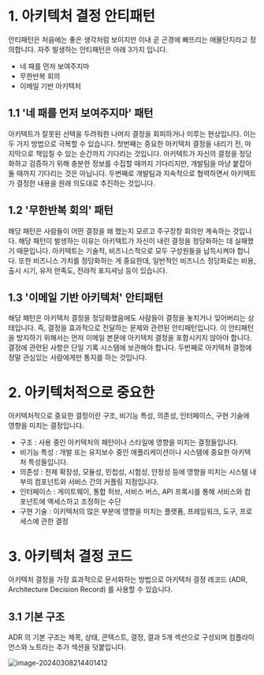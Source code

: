 # 1. 아키텍처 결정 안티패턴

  안티패턴은 처음에는 좋은 생각처럼 보이지만 이내 곧 곤경에 빠뜨리는 애물단지라고 정의합니다. 자주 발생하는 안티패턴은 아래 3가지 입니다.

- 네 패를 먼저 보여주지마
- 무한반복 회의
- 이메일 기반 아키텍처

## 1.1 '네 패를 먼저 보여주지마' 패턴

  아키텍트가 잘못된 선택을 두려워한 나머지 결정을 회피하거나 미루는 현상입니다. 이는 두 가지 방법으로 극복할 수 있습니다. 첫번째는 중요한 아키텍처 결정을 내리기 전, 마지막으로 책임질 수 있는 순간까지 기다리는 것입니다. 아키텍트가 자신의 결정을 정당화하고 검증하기 위해 충분한 정보를 수집할 때까지 기다리지만, 개발팀을 마냥 붙잡아둘 때까지 기다리는 것은 아닙니다. 두번째로 개발팀과 지속적으로 협력하면서 아키텍트가 결정한 내용을 원래 의도대로 추진하는 것입니다.

## 1.2 '무한반복 회의' 패턴

  해당 패턴은 사람들이 어떤 결정을 왜 했는지 모르고 주구장창 회의만 계속하는 것입니다. 해당 패턴이 발생하는 이유는 아키텍트가 자신이 내린 결정을 정당화하는 데 실패했기 때문입니다. 아키텍트는 기술적, 비즈니스적으로 모두 구성원들을 납득시켜야 합니다. 또한 비즈니스 가치를 정당화하는 게 중요한데, 일반적인 비즈니스 정당화로는 비용, 출시 시기, 유저 만족도, 전랴적 포지셔닝 등이 있습니다.

## 1.3 '이메일 기반 아키텍처' 안티패턴

  해당 패턴은 아키텍처 결정을 정당화했음에도 사람들이 결정을 놓치거나 잊어버리는 상태입니다. 즉, 결정을 효과적으로 전달하는 문제와 관련된 안티패턴입니다. 이 안티패턴을 방지하기 위해서는 먼저 이메일 본문에 아키텍처 결정을 포함시키지 않아야 합니다. 결정에 관련된 사항은 단일 기록 시스템에 보관해야 합니다. 두번째로 아키텍처 결정에 정말 관심있는 사람에게만 통지를 하는 것입니다. 

# 2. 아키텍처적으로 중요한

  아키텍처적으로 중요한 결정이란 구조, 비기능 특성, 의존성, 인터페이스, 구현 기술에 영향을 미치는 결정입니다.

- 구조 : 사용 중인 아키텍처의 패턴이나 스타일에 영향을 미치는 결정들입니다.
- 비기능 특성 : 개발 또는 유지보수 중인 애플리케이션이나 시스템에 중요한 아키텍처 특성들입니다.
- 의존성 : 전체 확장성, 모듈성, 민첩성, 시험성, 안정성 등에 영향을 미치는 시스템 내부의 컴포넌트와 서비스 간의 커플링 지점입니다.
- 인터페이스 : 게이트웨이, 통합 허브, 서비스 버스, API 프록시를 통해 서비스와 컴포넌트에 액세스하고 조정하는 수단
- 구현 기술 : 이키텍처의 많은 부분에 영향을 미치는 플랫폼, 프레임워크, 도구, 프로세스에 관한 결정

# 3. 아키텍처 결정 코드

  아키텍처 결정을 가장 효과적으로 문서화하는 방법으로 아키텍처 결정 레코드 (ADR, Architecture Decision Record) 를 사용할 수 있습니다.

## 3.1 기본 구조

  ADR 의 기본 구조는 제목, 상태, 콘텍스트, 결정, 결과 5개 섹션으로 구성되며 컴플라이언스와 노트라는 추가 섹션을 덧붙입니다.

![image-20240308214401412](images/19장_아키텍처_결정/image-20240308214401412.png)